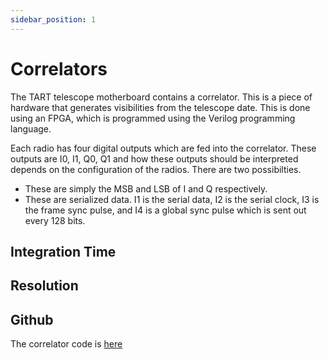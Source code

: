 ```yaml
---
sidebar_position: 1
---
```


# Correlators


The TART telescope motherboard contains a correlator. This is a piece of hardware that generates visibilities from the telescope date. This is done using an FPGA, which is programmed using the Verilog programming language.

Each radio has four digital outputs which are fed into the correlator. These outputs are I0, I1, Q0, Q1 and how these outputs should be interpreted depends on the configuration of the radios. There are two possibilties.

* These are simply the MSB and LSB of I and Q respectively.
* These are serialized data. I1 is the serial data, I2 is the serial clock, I3 is the frame sync pulse, and I4 is a global sync pulse which is sent out every 128 bits.


## Integration Time


## Resolution

## Github

The correlator code is [here](https://github.com/tart-telescope/signal_pipeline)

